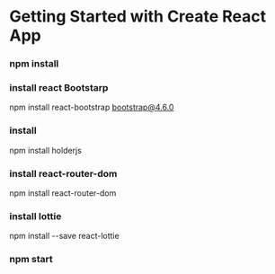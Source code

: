 # Getting Started with Create React App

### npm install

### install react Bootstarp

npm install react-bootstrap bootstrap@4.6.0

### install

npm install holderjs

### install react-router-dom 

npm install react-router-dom

### install lottie

npm install --save react-lottie

### npm start
